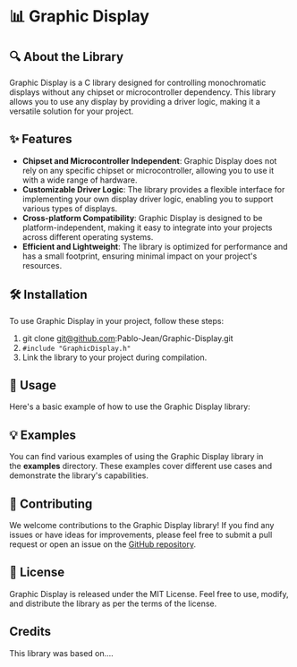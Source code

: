 # 📊 Graphic Display

##  🔍 About the Library

Graphic Display is a C library designed for controlling monochromatic displays without any chipset or microcontroller dependency. This library allows you to use any display by providing a driver logic, making it a versatile solution for your project.

## ✨ Features

*   **Chipset and Microcontroller Independent**: Graphic Display does not rely on any specific chipset or microcontroller, allowing you to use it with a wide range of hardware.
*   **Customizable Driver Logic**: The library provides a flexible interface for implementing your own display driver logic, enabling you to support various types of displays.
*   **Cross-platform Compatibility**: Graphic Display is designed to be platform-independent, making it easy to integrate into your projects across different operating systems.
*   **Efficient and Lightweight**: The library is optimized for performance and has a small footprint, ensuring minimal impact on your project's resources.
    

## 🛠️ Installation

To use Graphic Display in your project, follow these steps:

1.  git clone git@github.com:Pablo-Jean/Graphic-Display.git
2.  ```#include "GraphicDisplay.h"```
3.  Link the library to your project during compilation.
    
## 🚀 Usage

Here's a basic example of how to use the Graphic Display library:

## 💡 Examples

You can find various examples of using the Graphic Display library in the **examples** directory. These examples cover different use cases and demonstrate the library's capabilities.

## 🤝 Contributing

We welcome contributions to the Graphic Display library! If you find any issues or have ideas for improvements, please feel free to submit a pull request or open an issue on the [GitHub repository](https://github.com/your-username/graphic-display).

## 📄 License

Graphic Display is released under the MIT License. Feel free to use, modify, and distribute the library as per the terms of the license.

## Credits

This library was based on....
